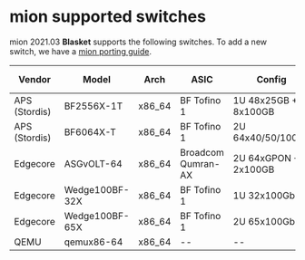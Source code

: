 # mion supported switches

mion 2021.03 **Blasket** supports the following switches. To add a new switch,
we have a [mion porting guide](https://github.com/NetworkGradeLinux/meta-mion-bsp/blob/dunfell/PORTING.md).

|Vendor|Model|Arch|ASIC|Config|First Release|
|---|---|---|---|---|---|
|APS (Stordis)|BF2556X-1T|x86_64|BF Tofino 1|1U 48x25GB + 8x100GB|2020.12|
|APS (Stordis)|BF6064X-T|x86_64|BF Tofino 1|2U 64x40/50/100Gb|2020.12|
|Edgecore|ASGvOLT-64|x86_64| Broadcom Qumran-AX|2U 64xGPON + 2x100GB|2020.12|
| Edgecore | Wedge100BF-32X | x86_64 | BF Tofino 1 | 1U 32x100Gb | 2020.12 |
| Edgecore | Wedge100BF-65X | x86_64 | BF Tofino 1 | 2U 65x100Gb | 2020.12 |
| QEMU     | qemux86-64     | x86_64 | --          | --          | 2021.03 |
